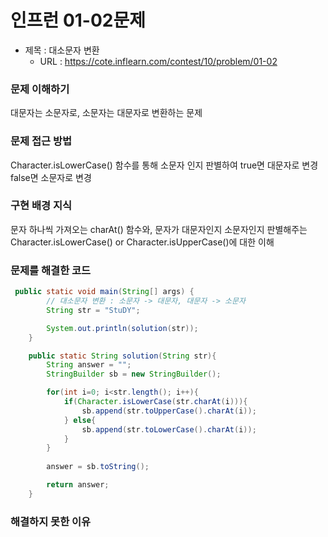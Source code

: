 # 인프런 01-02문제
- 제목 : 대소문자 변환
  - URL :  https://cote.inflearn.com/contest/10/problem/01-02

### 문제 이해하기
대문자는 소문자로, 소문자는 대문자로 변환하는 문제
### 문제 접근 방법
Character.isLowerCase() 함수를 통해 소문자 인지 판별하여 true면 대문자로 변경 false면 소문자로 변경
### 구현 배경 지식
문자 하나씩 가져오는 charAt() 함수와, 문자가 대문자인지 소문자인지 판별해주는 Character.isLowerCase() or Character.isUpperCase()에 대한 이해
### 문제를 해결한 코드
```java
 public static void main(String[] args) {
        // 대소문자 변환 : 소문자 -> 대문자, 대문자 -> 소문자
        String str = "StuDY";

        System.out.println(solution(str));
    }

    public static String solution(String str){
        String answer = "";
        StringBuilder sb = new StringBuilder();

        for(int i=0; i<str.length(); i++){
            if(Character.isLowerCase(str.charAt(i))){
                sb.append(str.toUpperCase().charAt(i));
            } else{
                sb.append(str.toLowerCase().charAt(i));
            }
        }
        
        answer = sb.toString();

        return answer;
    }
```

### 해결하지 못한 이유
